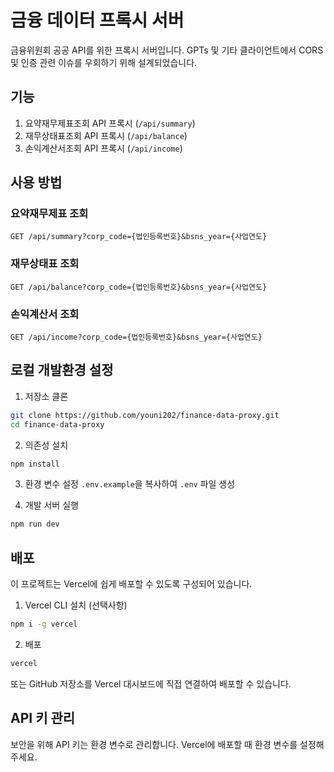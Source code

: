 # 금융 데이터 프록시 서버

금융위원회 공공 API를 위한 프록시 서버입니다. GPTs 및 기타 클라이언트에서 CORS 및 인증 관련 이슈를 우회하기 위해 설계되었습니다.

## 기능

1. 요약재무제표조회 API 프록시 (`/api/summary`)
2. 재무상태표조회 API 프록시 (`/api/balance`)
3. 손익계산서조회 API 프록시 (`/api/income`)

## 사용 방법

### 요약재무제표 조회
```
GET /api/summary?corp_code={법인등록번호}&bsns_year={사업연도}
```

### 재무상태표 조회
```
GET /api/balance?corp_code={법인등록번호}&bsns_year={사업연도}
```

### 손익계산서 조회
```
GET /api/income?corp_code={법인등록번호}&bsns_year={사업연도}
```

## 로컬 개발환경 설정

1. 저장소 클론
```bash
git clone https://github.com/youni202/finance-data-proxy.git
cd finance-data-proxy
```

2. 의존성 설치
```bash
npm install
```

3. 환경 변수 설정
`.env.example`을 복사하여 `.env` 파일 생성

4. 개발 서버 실행
```bash
npm run dev
```

## 배포

이 프로젝트는 Vercel에 쉽게 배포할 수 있도록 구성되어 있습니다.

1. Vercel CLI 설치 (선택사항)
```bash
npm i -g vercel
```

2. 배포
```bash
vercel
```

또는 GitHub 저장소를 Vercel 대시보드에 직접 연결하여 배포할 수 있습니다.

## API 키 관리

보안을 위해 API 키는 환경 변수로 관리합니다. Vercel에 배포할 때 환경 변수를 설정해주세요.